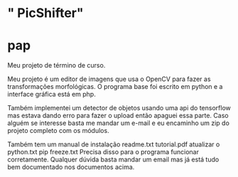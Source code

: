 " PicShifter" 
=======
# pap
Meu projeto de término de curso. 

Meu projeto é um editor de imagens que usa o OpenCV para fazer as transformações morfológicas.
O programa base foi escrito em python e a interface gráfica está em php. 

Também implementei um detector de objetos usando uma api do tensorflow mas estava dando erro para fazer o upload então apaguei essa parte. Caso alguém se interesse basta me mandar um e-mail e eu encaminho um zip do projeto completo com os módulos. 

Também tem um manual de instalação 
readme.txt
tutorial.pdf
atualizar o python.txt
pip freeze.txt
Precisa disso para o programa funcionar corretamente. Qualquer dúvida basta mandar um email mas já está tudo bem documentado nos documentos acima.
